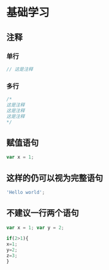 # 基础学习

## 注释

### 单行

```js
// 这是注释
```

### 多行

```js
/*
这是注释
这是注释
这是注释
*/
```

## 赋值语句

``` js
var x = 1;
```

## 这样的仍可以视为完整语句

``` js
'Hello world';
```

## 不建议一行两个语句

``` js
var x = 1; var y = 2;
```

``` js
if(2>1){
x=1;
y=2;
z=3;
}
```
